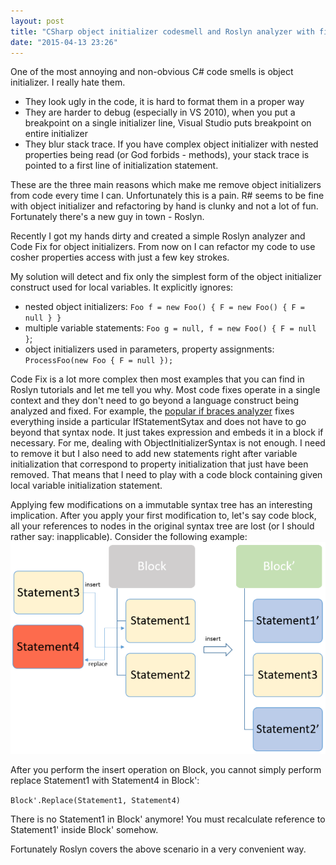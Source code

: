 ```yaml
---
layout: post
title: "CSharp object initializer codesmell and Roslyn analyzer with fix"
date: "2015-04-13 23:26"
---
```

One of the most annoying and non-obvious C# code smells is object initializer. I really hate them.

* They look ugly in the code, it is hard to format them in a proper way
* They are harder to debug (especially in VS 2010), when you put a breakpoint on a single initializer line, Visual Studio puts breakpoint on entire initializer
* They blur stack trace. If you have complex object initializer with nested properties being read (or God forbids - methods), your stack trace is pointed to a first line of initialization statement.

These are the three main reasons which make me remove object initializers from code every time I can. Unfortunately this is a pain. R# seems to be fine with object initializer and refactoring by hand is clunky and not a lot of fun. Fortunately there's a new guy in town - Roslyn.

Recently I got my hands dirty and created a simple Roslyn analyzer and Code Fix for object initializers. From now on I can refactor my code to use cosher properties access with just a few key strokes.

My solution will detect and fix only the simplest form of the object initializer construct used for local variables. It explicitly ignores:

* nested object initializers: `Foo f = new Foo() { F = new Foo() { F = null } }`
* multiple variable statements: `Foo g = null, f = new Foo() { F = null }`;
* object initializers used in parameters, property assignments: `ProcessFoo(new Foo { F = null });`

Code Fix is a lot more complex then most examples that you can find in Roslyn tutorials and let me tell you why. Most code fixes operate in a single context and they don't need to go beyond a language construct being analyzed and fixed. For example, the [popular if braces analyzer][36f76dca] fixes everything inside a particular IfStatementSytax and does not have to go beyond that syntax node. It just takes expression and embeds it in a block if necessary. For me, dealing with ObjectInitializerSyntax is not enough. I need to remove it but I also need to add new statements right after variable initialization that correspond to property initialization that just have been removed. That means that I need to play with a code block containing given local variable initialization statement.

Applying few modifications on a immutable syntax tree has an interesting implication. After you apply your first modification to, let's say code block, all your references to nodes in the original syntax tree are lost (or I should rather say: inapplicable). Consider the following example:
![roslyn block modification](\images\roslyn-block-modification.png)

After you perform the insert operation on Block, you cannot simply perform replace Statement1 with Statement4 in Block':

<code>Block'.Replace(Statement1, Statement4)</code>

There is no Statement1 in Block' anymore! You must recalculate reference to Statement1' inside Block' somehow.

Fortunately Roslyn covers the above scenario in a very convenient way.

[36f76dca]: http://jeremybytes.blogspot.com/2014/12/updates-to-ifbracesanalyzer-code-fix.html
